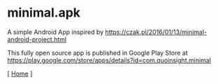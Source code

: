 # minimal.apk
A simple Android App inspired by https://czak.pl/2016/01/13/minimal-android-project.html

This fully open source app is published in Google Play Store at https://play.google.com/store/apps/details?id=com.quoinsight.minimal

[ [Home](https://sites.google.com/site/quoinsight/home/minimal-apk "Home") ]
